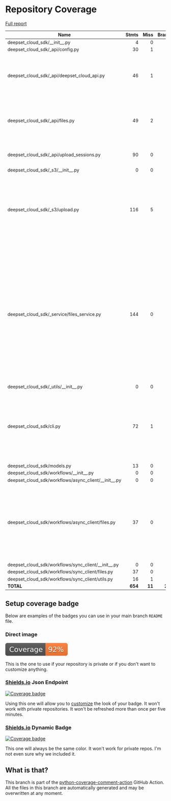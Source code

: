 # Repository Coverage

[Full report](https://htmlpreview.github.io/?https://github.com/deepset-ai/deepset-cloud-sdk/blob/python-coverage-comment-action-data/htmlcov/index.html)

| Name                                                        |    Stmts |     Miss |   Branch |   BrPart |   Cover |   Missing |
|------------------------------------------------------------ | -------: | -------: | -------: | -------: | ------: | --------: |
| deepset\_cloud\_sdk/\_\_init\_\_.py                         |        4 |        0 |        0 |        0 |    100% |           |
| deepset\_cloud\_sdk/\_api/config.py                         |       30 |        1 |        8 |        1 |     95% |        37 |
| deepset\_cloud\_sdk/\_api/deepset\_cloud\_api.py            |       46 |        1 |       16 |        6 |     89% |45->44, 61->63, 62->61, 63->62, 68->exit, 77->71, 212 |
| deepset\_cloud\_sdk/\_api/files.py                          |       49 |        2 |       18 |        5 |     90% |34->33, 96-99, 102->106, 106->110, 110->113 |
| deepset\_cloud\_sdk/\_api/upload\_sessions.py               |       90 |        0 |       28 |        2 |     98% |188->182, 227->221 |
| deepset\_cloud\_sdk/\_s3/\_\_init\_\_.py                    |        0 |        0 |        0 |        0 |    100% |           |
| deepset\_cloud\_sdk/\_s3/upload.py                          |      116 |        5 |       40 |        7 |     91% |85->79, 105->exit, 116-124, 160->exit, 161->160, 251->exit, 269->exit |
| deepset\_cloud\_sdk/\_service/files\_service.py             |      144 |        0 |       86 |       14 |     94% |46->48, 47->46, 48->47, 55->exit, 95->102, 107->106, 147->161, 161->exit, 172->171, 192->191, 236->235, 286->292, 327->339, 339->exit |
| deepset\_cloud\_sdk/\_utils/\_\_init\_\_.py                 |        0 |        0 |        0 |        0 |    100% |           |
| deepset\_cloud\_sdk/cli.py                                  |       72 |        1 |       32 |        8 |     91% |28->27, 48->51, 55->54, 71->70, 121->120, 167->143, 176->175, 226->225, 242 |
| deepset\_cloud\_sdk/models.py                               |       13 |        0 |        4 |        0 |    100% |           |
| deepset\_cloud\_sdk/workflows/\_\_init\_\_.py               |        0 |        0 |        0 |        0 |    100% |           |
| deepset\_cloud\_sdk/workflows/async\_client/\_\_init\_\_.py |        0 |        0 |        0 |        0 |    100% |           |
| deepset\_cloud\_sdk/workflows/async\_client/files.py        |       37 |        0 |       16 |        8 |     85% |52->exit, 53->52, 86->exit, 87->86, 113->exit, 140->exit, 179->exit, 217->exit |
| deepset\_cloud\_sdk/workflows/sync\_client/\_\_init\_\_.py  |        0 |        0 |        0 |        0 |    100% |           |
| deepset\_cloud\_sdk/workflows/sync\_client/files.py         |       37 |        0 |        0 |        0 |    100% |           |
| deepset\_cloud\_sdk/workflows/sync\_client/utils.py         |       16 |        1 |        2 |        0 |     94% |        26 |
|                                                   **TOTAL** |  **654** |   **11** |  **250** |   **51** | **93%** |           |


## Setup coverage badge

Below are examples of the badges you can use in your main branch `README` file.

### Direct image

[![Coverage badge](https://raw.githubusercontent.com/deepset-ai/deepset-cloud-sdk/python-coverage-comment-action-data/badge.svg)](https://htmlpreview.github.io/?https://github.com/deepset-ai/deepset-cloud-sdk/blob/python-coverage-comment-action-data/htmlcov/index.html)

This is the one to use if your repository is private or if you don't want to customize anything.

### [Shields.io](https://shields.io) Json Endpoint

[![Coverage badge](https://img.shields.io/endpoint?url=https://raw.githubusercontent.com/deepset-ai/deepset-cloud-sdk/python-coverage-comment-action-data/endpoint.json)](https://htmlpreview.github.io/?https://github.com/deepset-ai/deepset-cloud-sdk/blob/python-coverage-comment-action-data/htmlcov/index.html)

Using this one will allow you to [customize](https://shields.io/endpoint) the look of your badge.
It won't work with private repositories. It won't be refreshed more than once per five minutes.

### [Shields.io](https://shields.io) Dynamic Badge

[![Coverage badge](https://img.shields.io/badge/dynamic/json?color=brightgreen&label=coverage&query=%24.message&url=https%3A%2F%2Fraw.githubusercontent.com%2Fdeepset-ai%2Fdeepset-cloud-sdk%2Fpython-coverage-comment-action-data%2Fendpoint.json)](https://htmlpreview.github.io/?https://github.com/deepset-ai/deepset-cloud-sdk/blob/python-coverage-comment-action-data/htmlcov/index.html)

This one will always be the same color. It won't work for private repos. I'm not even sure why we included it.

## What is that?

This branch is part of the
[python-coverage-comment-action](https://github.com/marketplace/actions/python-coverage-comment)
GitHub Action. All the files in this branch are automatically generated and may be
overwritten at any moment.